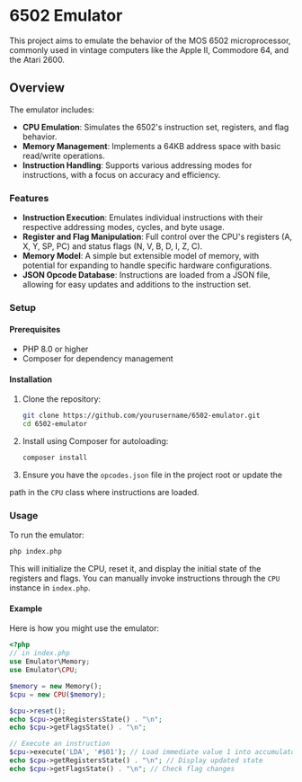# 6502 Emulator

This project aims to emulate the behavior of the MOS 6502 microprocessor,
commonly used in vintage computers like the Apple II, Commodore 64, and the
Atari 2600.

## Overview

The emulator includes:

- **CPU Emulation**: Simulates the 6502's instruction set, registers, and flag
behavior.
- **Memory Management**: Implements a 64KB address space with basic read/write
operations.
- **Instruction Handling**: Supports various addressing modes for instructions,
with a focus on accuracy and efficiency.

### Features

- **Instruction Execution**: Emulates individual instructions with their
respective addressing modes, cycles, and byte usage.
- **Register and Flag Manipulation**: Full control over the CPU's registers
(A, X, Y, SP, PC) and status flags (N, V, B, D, I, Z, C).
- **Memory Model**: A simple but extensible model of memory, with potential
for expanding to handle specific hardware configurations.
- **JSON Opcode Database**: Instructions are loaded from a JSON file, allowing
for easy updates and additions to the instruction set.

### Setup

#### Prerequisites

- PHP 8.0 or higher
- Composer for dependency management

#### Installation

1. Clone the repository:

   ```bash
   git clone https://github.com/yourusername/6502-emulator.git
   cd 6502-emulator


2. Install using Composer for autoloading:

   ```bash
   composer install


3. Ensure you have the `opcodes.json` file in the project root or update the

path in the `CPU` class where instructions are loaded.

### Usage

To run the emulator:

```bash
php index.php
```

This will initialize the CPU, reset it, and display the initial state of the
registers and flags. You can manually invoke instructions through the `CPU`
instance in `index.php`.

#### Example

Here is how you might use the emulator:

```php
<?php
// in index.php
use Emulator\Memory;
use Emulator\CPU;

$memory = new Memory();
$cpu = new CPU($memory);

$cpu->reset();
echo $cpu->getRegistersState() . "\n";
echo $cpu->getFlagsState() . "\n";

// Execute an instruction
$cpu->execute('LDA', '#$01'); // Load immediate value 1 into accumulator
echo $cpu->getRegistersState() . "\n"; // Display updated state
echo $cpu->getFlagsState() . "\n"; // Check flag changes
```
